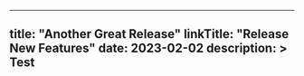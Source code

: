 
---
title: "Another Great Release"
linkTitle: "Release New Features"
date: 2023-02-02
description: >
  Test
---
